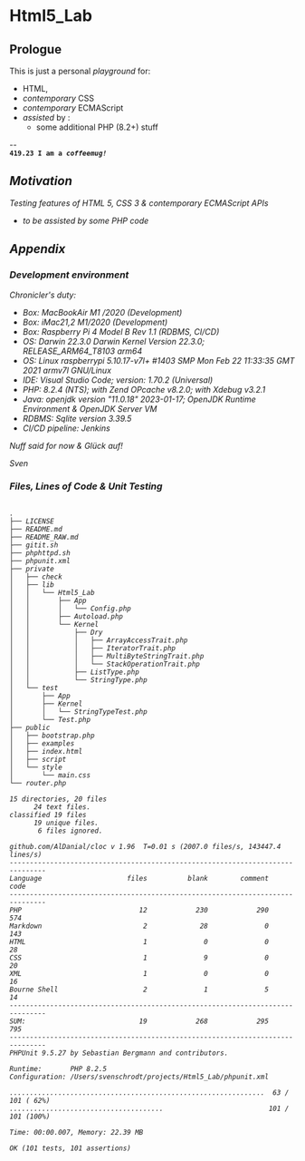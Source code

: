 # Html5_Lab

## Prologue 
<p>This is just a personal <i class="pop">playground</i> for:</p>
  <ul>
    <li>HTML,</li>
    <li><i>contemporary</i> CSS</li>    
    <li><i>contemporary</i> ECMAScript</li>
    <li><i>assisted</i>  by :
        <ul>
            <li>some additional PHP (8.2+) stuff</li>
        </ul>
    </li>
  </ul>
  <p>-- <br>
  <strong><code><num>419.23</num> I am a <i>coffee<i>mug!</code></strong>
  </p>
  
## Motivation
Testing features of HTML 5, CSS 3 &amp; contemporary ECMAScript APIs
- to be assisted by some PHP code


## Appendix

### Development environment 

 Chronicler's duty: 

 - Box: MacBookAir M1 /2020 (Development)
 - Box: iMac21,2 M1/2020 (Development)
 - Box: Raspberry Pi 4 Model B Rev 1.1 (RDBMS, CI/CD)
 - OS: Darwin 22.3.0 Darwin Kernel Version 22.3.0; RELEASE_ARM64_T8103 arm64
 - OS: Linux raspberrypi 5.10.17-v7l+ #1403 SMP Mon Feb 22 11:33:35 GMT 2021 armv7l GNU/Linux
 - IDE: Visual Studio Code; version: 1.70.2 (Universal)
 - PHP: 8.2.4 (NTS); with Zend OPcache v8.2.0; with Xdebug v3.2.1
 - Java: openjdk version "11.0.18" 2023-01-17; OpenJDK Runtime Environment  & OpenJDK Server VM
 - RDBMS: Sqlite version 3.39.5
 - CI/CD pipeline: Jenkins 


 Nuff said for now & Glück auf! 

 Sven

### Files, Lines of Code & Unit Testing
<pre>
<code>
.
├── LICENSE
├── README.md
├── README_RAW.md
├── gitit.sh
├── phphttpd.sh
├── phpunit.xml
├── private
│   ├── check
│   ├── lib
│   │   └── Html5_Lab
│   │       ├── App
│   │       │   └── Config.php
│   │       ├── Autoload.php
│   │       └── Kernel
│   │           ├── Dry
│   │           │   ├── ArrayAccessTrait.php
│   │           │   ├── IteratorTrait.php
│   │           │   ├── MultiByteStringTrait.php
│   │           │   └── StackOperationTrait.php
│   │           ├── ListType.php
│   │           └── StringType.php
│   └── test
│       ├── App
│       ├── Kernel
│       │   └── StringTypeTest.php
│       └── Test.php
├── public
│   ├── bootstrap.php
│   ├── examples
│   ├── index.html
│   ├── script
│   └── style
│       └── main.css
└── router.php

15 directories, 20 files
      24 text files.
classified 19 files      19 unique files.                              
       6 files ignored.

github.com/AlDanial/cloc v 1.96  T=0.01 s (2007.0 files/s, 143447.4 lines/s)
-------------------------------------------------------------------------------
Language                     files          blank        comment           code
-------------------------------------------------------------------------------
PHP                             12            230            290            574
Markdown                         2             28              0            143
HTML                             1              0              0             28
CSS                              1              9              0             20
XML                              1              0              0             16
Bourne Shell                     2              1              5             14
-------------------------------------------------------------------------------
SUM:                            19            268            295            795
-------------------------------------------------------------------------------
PHPUnit 9.5.27 by Sebastian Bergmann and contributors.

Runtime:       PHP 8.2.5
Configuration: /Users/svenschrodt/projects/Html5_Lab/phpunit.xml

...............................................................  63 / 101 ( 62%)
......................................                          101 / 101 (100%)

Time: 00:00.007, Memory: 22.39 MB

OK (101 tests, 101 assertions)
</code>
</pre>
